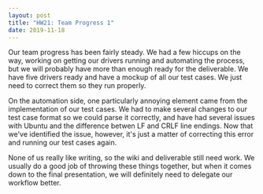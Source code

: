 ```yaml
---
layout: post
title: "HW21: Team Progress 1"
date: 2019-11-18
---
```


Our team progress has been fairly steady. We had a few hiccups on the way, working on getting our drivers running and automating the process, but we will probably have more than enough ready for the deliverable. We have five drivers ready and have a mockup of all our test cases. We just need to correct them so they run properly.

On the automation side, one particularly annoying element came from the implementation of our test cases. We had to make several changes to our test case format so we could parse it correctly, and have had several issues with Ubuntu and the difference betwen LF and CRLF line endings. Now that we've identified the issue, however, it's just a matter of correcting this error and running our test cases again.

None of us really like writing, so the wiki and deliverable still need work. We usually do a good job of throwing these things together, but when it comes down to the final presentation, we will definitely need to delegate our workflow better.